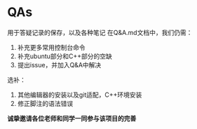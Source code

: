 # QAs
用于答疑记录的保存，以及各种笔记
在Q&A.md文档中，我们仍需：
1. 补充更多常用控制台命令
2. 补充ubuntu部分和C++部分的空缺
3. 提出issue，并加入Q&A中解决

选补：
1. 其他编辑器的安装以及git适配，C++环境安装
2. 修正脚注的语法错误

**诚挚邀请各位老师和同学一同参与该项目的完善**
